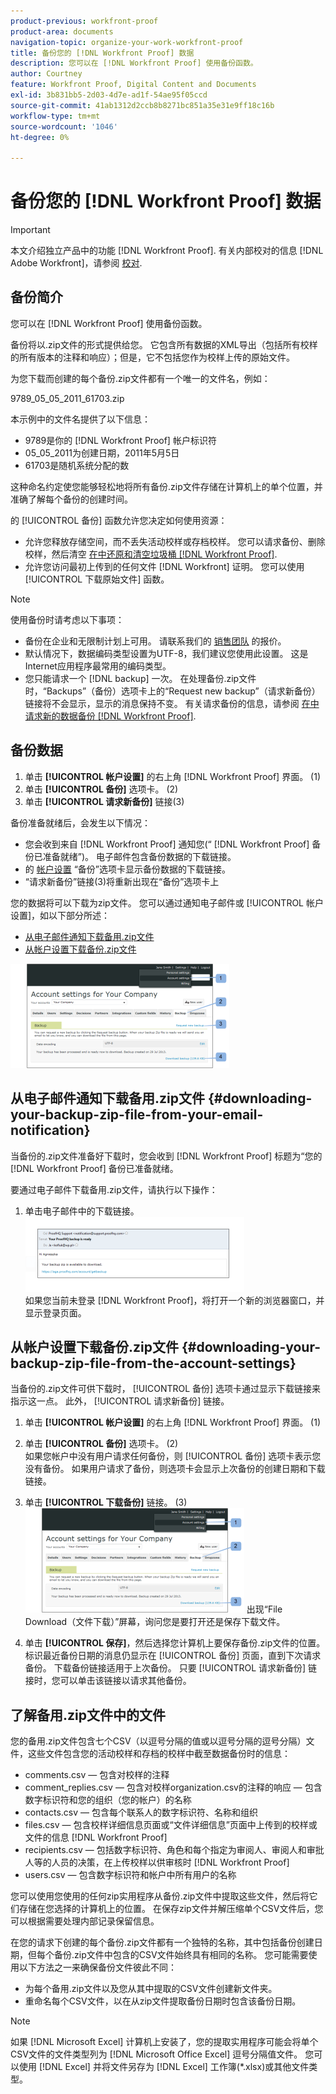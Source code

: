 ```yaml
---
product-previous: workfront-proof
product-area: documents
navigation-topic: organize-your-work-workfront-proof
title: 备份您的 [!DNL Workfront Proof] 数据
description: 您可以在 [!DNL Workfront Proof] 使用备份函数。
author: Courtney
feature: Workfront Proof, Digital Content and Documents
exl-id: 3b831bb5-2d03-4d7e-ad1f-54ae95f05ccd
source-git-commit: 41ab1312d2ccb8b8271bc851a35e31e9ff18c16b
workflow-type: tm+mt
source-wordcount: '1046'
ht-degree: 0%

---
```


# 备份您的 [!DNL Workfront Proof] 数据

>[!IMPORTANT]
>
>本文介绍独立产品中的功能 [!DNL Workfront Proof]. 有关内部校对的信息 [!DNL Adobe Workfront]，请参阅 [校对](../../../review-and-approve-work/proofing/proofing.md).

## 备份简介

您可以在 [!DNL Workfront Proof] 使用备份函数。

备份将以.zip文件的形式提供给您。 它包含所有数据的XML导出（包括所有校样的所有版本的注释和响应）；但是，它不包括您作为校样上传的原始文件。

为您下载而创建的每个备份.zip文件都有一个唯一的文件名，例如：

9789_05_05_2011_61703.zip

本示例中的文件名提供了以下信息：

* 9789是你的 [!DNL Workfront Proof] 帐户标识符
* 05_05_2011为创建日期，2011年5月5日
* 61703是随机系统分配的数

这种命名约定使您能够轻松地将所有备份.zip文件存储在计算机上的单个位置，并准确了解每个备份的创建时间。

的 [!UICONTROL 备份] 函数允许您决定如何使用资源：

* 允许您释放存储空间，而不丢失活动校样或存档校样。 您可以请求备份、删除校样，然后清空 [在中还原和清空垃圾桶 [!DNL Workfront Proof]](../../../workfront-proof/wp-work-proofsfiles/manage-your-work/restore-and-empty-trash.md).
* 允许您访问最初上传到的任何文件 [!DNL Workfront] 证明。 您可以使用 [!UICONTROL 下载原始文件] 函数。

>[!NOTE]
>
>使用备份时请考虑以下事项：
>
>* 备份在企业和无限制计划上可用。 请联系我们的 [销售团队](mailto:sales@proofhq.com) 的报价。
>* 默认情况下，数据编码类型设置为UTF-8，我们建议您使用此设置。 这是Internet应用程序最常用的编码类型。
>* 您只能请求一个 [!DNL backup] 一次。 在处理备份.zip文件时，“Backups”（备份）选项卡上的“Request new backup”（请求新备份）链接将不会显示，显示的消息保持不变。 有关请求备份的信息，请参阅 [在中请求新的数据备份 [!DNL Workfront Proof]](../../../workfront-proof/wp-acct-admin/account-settings/request-new-data-backup-in-wp.md).
>




## 备份数据

1. 单击 **[!UICONTROL 帐户设置]** 的右上角 [!DNL Workfront Proof] 界面。 (1)
1. 单击 **[!UICONTROL 备份]** 选项卡。 (2)
1. 单击 **[!UICONTROL 请求新备份]** 链接(3)

备份准备就绪后，会发生以下情况：

* 您会收到来自 [!DNL Workfront Proof] 通知您(“ [!DNL Workfront Proof] 备份已准备就绪”)。 电子邮件包含备份数据的下载链接。
* 的 [帐户设置](https://support.workfront.com/hc/en-us/sections/115000912147-Account-settings) “备份”选项卡显示备份数据的下载链接。
* “请求新备份”链接(3)将重新出现在“备份”选项卡上

您的数据将可以下载为zip文件。 您可以通过通知电子邮件或 [!UICONTROL 帐户设置]，如以下部分所述：

* [从电子邮件通知下载备用.zip文件](#downloading-your-backup-zip-file-from-your-email-notification)
* [从帐户设置下载备份.zip文件](#downloading-your-backup-zip-file-from-the-account-settings)

![Request_Backup.png](assets/request-backup-350x167.png)

## 从电子邮件通知下载备用.zip文件 {#downloading-your-backup-zip-file-from-your-email-notification}

当备份的.zip文件准备好下载时，您会收到 [!DNL Workfront Proof] 标题为“您的 [!DNL Workfront Proof] 备份已准备就绪。

要通过电子邮件下载备用.zip文件，请执行以下操作：

1. 单击电子邮件中的下载链接。\
   ![Backup_mail.png](assets/backup-mail-350x120.png)\
   如果您当前未登录 [!DNL Workfront Proof]，将打开一个新的浏览器窗口，并显示登录页面。

## 从帐户设置下载备份.zip文件 {#downloading-your-backup-zip-file-from-the-account-settings}

当备份的.zip文件可供下载时， [!UICONTROL 备份] 选项卡通过显示下载链接来指示这一点。 此外， [!UICONTROL 请求新备份] 链接。

1. 单击 **[!UICONTROL 帐户设置]** 的右上角 [!DNL Workfront Proof] 界面。 (1)
1. 单击 **[!UICONTROL 备份]** 选项卡。 (2)\
   如果您帐户中没有用户请求任何备份，则 [!UICONTROL 备份] 选项卡表示您没有备份。 如果用户请求了备份，则选项卡会显示上次备份的创建日期和下载链接。

1. 单击 **[!UICONTROL 下载备份]** 链接。 (3)\
   ![Download_Backup.png](assets/download-backup-350x167.png) 出现“File Download（文件下载）”屏幕，询问您是要打开还是保存下载文件。

1. 单击 **[!UICONTROL 保存]**，然后选择您计算机上要保存备份.zip文件的位置。\
   标识最近备份日期的消息仍显示在 [!UICONTROL 备份] 页面，直到下次请求备份。 下载备份链接适用于上次备份。 只要 [!UICONTROL 请求新备份] 链接时，您可以单击该链接以请求其他备份。

## 了解备用.zip文件中的文件

您的备用.zip文件包含七个CSV（以逗号分隔的值或以逗号分隔的逗号分隔）文件，这些文件包含您的活动校样和存档的校样中截至数据备份时的信息：

* comments.csv — 包含对校样的注释
* comment_replies.csv — 包含对校样organization.csv的注释的响应 — 包含数字标识符和您的组织（您的帐户）的名称
* contacts.csv — 包含每个联系人的数字标识符、名称和组织
* files.csv — 包含校样详细信息页面或“文件详细信息”页面中上传到的校样或文件的信息 [!DNL Workfront Proof]
* recipients.csv — 包括数字标识符、角色和每个指定为审阅人、审阅人和审批人等的人员的决策，在上传校样以供审核时 [!DNL Workfront Proof]
* users.csv — 包含数字标识符和帐户中所有用户的名称

您可以使用您使用的任何zip实用程序从备份.zip文件中提取这些文件，然后将它们存储在您选择的计算机上的位置。 在保存zip文件并解压缩单个CSV文件后，您可以根据需要处理内部记录保留信息。

在您的请求下创建的每个备份.zip文件都有一个独特的名称，其中包括备份创建日期，但每个备份.zip文件中包含的CSV文件始终具有相同的名称。 您可能需要使用以下方法之一来确保备份文件彼此不同：

* 为每个备用.zip文件以及您从其中提取的CSV文件创建新文件夹。
* 重命名每个CSV文件，以在从zip文件提取备份日期时包含该备份日期。

>[!NOTE]
>
>如果 [!DNL Microsoft Excel] 计算机上安装了，您的提取实用程序可能会将单个CSV文件的文件类型列为 [!DNL Microsoft Office Excel] 逗号分隔值文件。 您可以使用 [!DNL Excel] 并将文件另存为 [!DNL Excel] 工作簿(&#42;.xlsx)或其他文件类型。
